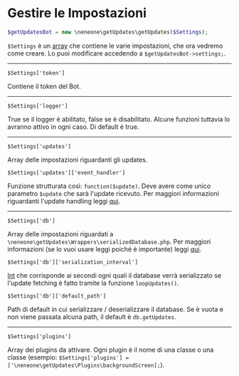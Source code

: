 # Gestire le Impostazioni

```php
$getUpdatesBot = new \neneone\getUpdates\getUpdates($Settings);
```

`$Settings` è un [array](http://php.net/manual/en/book.array.php) che contiene le varie impostazioni, che ora vedremo come creare. Lo puoi modificare accedendo a `$getUpdatesBot->settings;`.

<hr>

`$Settings['token']`

Contiene il token del Bot.

<hr>

`$Settings['logger']`

True se il logger è abilitato, false se è disabilitato. Alcune funzioni tuttavia lo avranno attivo in ogni caso. Di default è true.

<hr>

`$Settings['updates']`

Array delle impostazioni riguardanti gli updates.

`$Settings['updates']['event_handler']`

Funzione strutturata così: `function($update)`. Deve avere come unico parametro `$update` che sarà l'update ricevuto. Per maggiori informazioni riguardanti l'update handling leggi [qui](updates.html).

<hr>

`$Settings['db']`

Array delle impostazioni riguardati a `\neneone\getUpdates\Wrappers\serializedDatabase.php`. Per maggiori informazioni (se lo vuoi usare leggi poiché è importante) leggi [qui](database.html).

`$Settings['db']['serialization_interval']`

[Int](http://php.net/manual/en/language.types.integer.php) che corrisponde ai secondi ogni quali il database verrà serializzato se l'update fetching è fatto tramite la funzione `loopUpdates()`.

`$Settings['db']['default_path']`

Path di default in cui serializzare / deserializzare il database. Se è vuota e non viene passata alcuna path, il default è `db.getUpdates`.

<hr>

`$Settings['plugins']`

Array dei plugins da attivare. Ogni plugin è il nome di una classe o una classe (esempio: `$Settings['plugins'] = ['\neneone\getUpdates\Plugins\backgroundScreen];`).
